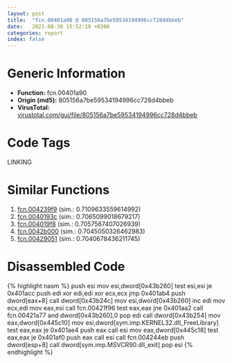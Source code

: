 ```yaml
---
layout: post
title:  "fcn.00401a90 @ 805156a7be59534194996cc728d4bbeb"
date:   2021-08-30 15:52:19 +0300
categories: report
index: false
---
```


# Generic Information
- **Function:** fcn.00401a90
- **Origin (md5):** 805156a7be59534194996cc728d4bbeb
- **VirusTotal:** [virustotal.com/gui/file/805156a7be59534194996cc728d4bbeb][virustotal_ref]

# Code Tags
<span class="tag" id="LINKING">LINKING</span>


# Similar Functions

1. [fcn.004239f9][similar_1_ref] (sim.: 0.7109633559614992)
2. [fcn.0040193c][similar_2_ref] (sim.: 0.7065099018679217)
3. [fcn.004019f8][similar_3_ref] (sim.: 0.7057567407026939)
4. [fcn.0042b000][similar_4_ref] (sim.: 0.7045050326462983)
5. [fcn.00429051][similar_5_ref] (sim.: 0.7040678436211745)


# Disassembled Code

{% highlight nasm %}
push esi
mov esi,dword[0x43b260]
test esi,esi
je 0x401acc
push edi
xor edi,edi
xor ecx,ecx
jmp 0x401ab4
push dword[eax+8]
call dword[0x43b24c]
mov esi,dword[0x43b260]
inc edi
mov ecx,edi
mov eax,esi
call fcn.00421f96
test eax,eax
jne 0x401aa2
call fcn.00421a77
and dword[0x43b260],0
pop edi
call dword[0x43b254]
mov eax,dword[0x445c10]
mov esi,dword[sym.imp.KERNEL32.dll_FreeLibrary]
test eax,eax
je 0x401ae4
push eax
call esi
mov eax,dword[0x445c18]
test eax,eax
je 0x401af0
push eax
call esi
call fcn.004244eb
push dword[esp+8]
call dword[sym.imp.MSVCR90.dll_exit]
pop esi
{% endhighlight %}


[similar_1_ref]: /report/fcn.004239f9@59aef7c08025d70f84c85db2092fc99e
[similar_2_ref]: /report/fcn.0040193c@0aa2d73a5300dff2412388945614b507
[similar_3_ref]: /report/fcn.004019f8@0aa2d73a5300dff2412388945614b507
[similar_4_ref]: /report/fcn.0042b000@fac4f0be03ac37bd8be7ef737cdcee10
[similar_5_ref]: /report/fcn.00429051@9964b63070116cfb2469e51850178af1
[virustotal_ref]: https://www.virustotal.com/gui/file/805156a7be59534194996cc728d4bbeb